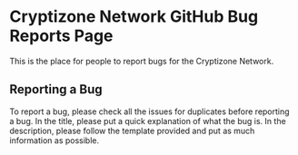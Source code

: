 # Cryptizone Network GitHub Bug Reports Page

This is the place for people to report bugs for the Cryptizone Network.

## Reporting a Bug

To report a bug, please check all the issues for duplicates before reporting a bug.  In the title, please put a quick explanation of what the bug is.  In the description, please follow the template provided and put as much information as possible.
